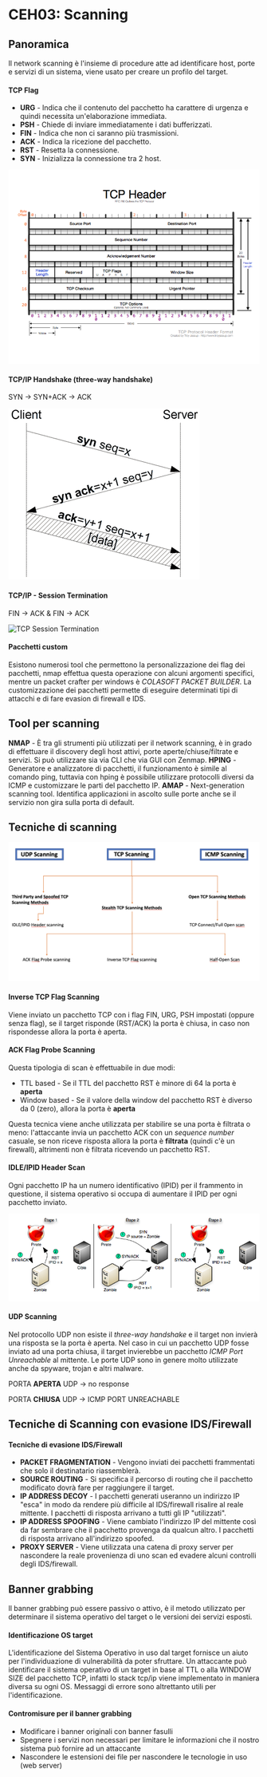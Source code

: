 CEH03: Scanning
=====

Panoramica
-----

Il network scanning è l'insieme di procedure atte ad identificare host, porte e servizi di un sistema, viene usato per creare un profilo del target.

#### TCP Flag
* **URG** - Indica che il contenuto del pacchetto ha carattere di urgenza e quindi necessita un'elaborazione immediata.
* **PSH** - Chiede di inviare immediatamente i dati bufferizzati.
* **FIN** - Indica che non ci saranno più trasmissioni.
* **ACK** - Indica la ricezione del pacchetto.
* **RST** - Resetta la connessione.
* **SYN** - Inizializza la connessione tra 2 host.

![TCP Header](/images/ceh03_tcp_header.png)

#### TCP/IP Handshake (three-way handshake)
SYN -> SYN+ACK -> ACK

![TCP Three-way Handshake](/images/ceh03_tcp_handshake.png)

#### TCP/IP - Session Termination
FIN -> ACK & FIN -> ACK

![TCP Session Termination](/images/ceh03_tcp_termination.png)

#### Pacchetti custom
Esistono numerosi tool che permettono la personalizzazione dei flag dei pacchetti, nmap effettua questa operazione con alcuni argomenti specifici, mentre un packet crafter per windows è *COLASOFT PACKET BUILDER*.
La customizzazione dei pacchetti permette di eseguire determinati tipi di attacchi e di fare evasion di firewall e IDS.

Tool per scanning
-----

**NMAP** - È tra gli strumenti più utilizzati per il network scanning, è in grado di effettuare il discovery degli host attivi, porte aperte/chiuse/filtrate e servizi. Si può utilizzare sia via CLI che via GUI con Zenmap.
**HPING** - Generatore e analizzatore di pacchetti, il funzionamento è simile al comando ping, tuttavia con hping è possibile utilizzare protocolli diversi da ICMP e customizzare le parti del pacchetto IP.
**AMAP** - Next-generation scanning tool. Identifica applicazioni in ascolto sulle porte anche se il servizio non gira sulla porta di default.

Tecniche di scanning
-----

![Tecniche di scanning](/images/ceh03_scanning_techniques.png)

#### Inverse TCP Flag Scanning
Viene inviato un pacchetto TCP con i flag FIN, URG, PSH impostati (oppure senza flag), se il target risponde (RST/ACK) la porta è chiusa, in caso non rispondesse allora la porta è aperta.

#### ACK Flag Probe Scanning
Questa tipologia di scan è effettuabile in due modi:
* TTL based - Se il TTL del pacchetto RST è minore di 64 la porta è **aperta**
* Window based - Se il valore della window del pacchetto RST è diverso da 0 (zero), allora la porta è **aperta**

Questa tecnica viene anche utilizzata per stabilire se una porta è filtrata o meno: l'attaccante invia un pacchetto ACK con un *sequence number* casuale, se non riceve risposta allora la porta è **filtrata** (quindi c'è un firewall), altrimenti non è filtrata ricevendo un pacchetto RST.

#### IDLE/IPID Header Scan
Ogni pacchetto IP ha un numero identificativo (IPID) per il frammento in questione, il sistema operativo si occupa di aumentare il IPID per ogni pacchetto inviato. 

![IDLE Scan](/images/ceh03_idle_scan.png)

#### UDP Scanning
Nel protocollo UDP non esiste il *three-way handshake* e il target non invierà una risposta se la porta è aperta. Nel caso in cui un pacchetto UDP fosse inviato ad una porta chiusa, il target invierebbe un pacchetto *ICMP Port Unreachable* al mittente. Le porte UDP sono in genere molto utilizzate anche da spyware, trojan e altri malware.

PORTA **APERTA**
UDP -> no response

PORTA **CHIUSA**
UDP -> ICMP PORT UNREACHABLE

Tecniche di Scanning con evasione IDS/Firewall
-----

#### Tecniche di evasione IDS/Firewall
* **PACKET FRAGMENTATION** - Vengono inviati dei pacchetti frammentati che solo il destinatario riassemblerà.
* **SOURCE ROUTING** - Si specifica il percorso di routing che il pacchetto modificato dovrà fare per raggiungere il target.
* **IP ADDRESS DECOY** - I pacchetti generati useranno un indirizzo IP "esca" in modo da rendere più difficile al IDS/firewall risalire al reale mittente. I pacchetti di risposta arrivano a tutti gli IP "utilizzati".
* **IP ADDRESS SPOOFING** - Viene cambiato l'indirizzo IP del mittente così da far sembrare che il pacchetto provenga da qualcun altro. I pacchetti di risposta arrivano all'indirizzo spoofed.
* **PROXY SERVER** - Viene utilizzata una catena di proxy server per nascondere la reale provenienza di uno scan ed evadere alcuni controlli degli IDS/firewall.

Banner grabbing
-----

Il banner grabbing può essere passivo o attivo, è il metodo utilizzato per determinare il sistema operativo del target o le versioni dei servizi esposti.

#### Identificazione OS target
L'identificazione del Sistema Operativo in uso dal target fornisce un aiuto per l'individuazione di vulnerabilità da poter sfruttare. Un attaccante può identificare il sistema operativo di un target in base al TTL o alla WINDOW SIZE del pacchetto TCP, infatti lo stack tcp/ip viene implementato in maniera diversa su ogni OS. Messaggi di errore sono altrettanto utili per l'identificazione.

#### Contromisure per il banner grabbing
* Modificare i banner originali con banner fasulli 
* Spegnere i servizi non necessari per limitare le informazioni che il nostro sistema può fornire ad un attaccante
* Nascondere le estensioni dei file per nascondere le tecnologie in uso (web server)
